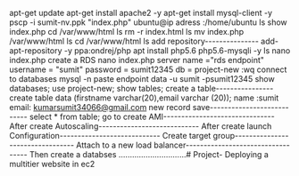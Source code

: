 apt-get update
apt-get install apache2 -y
apt-get install mysql-client -y
pscp -i sumit-nv.ppk "index.php" ubuntu@ip adress :/home/ubuntu
ls
show index.php
cd /var/www/html
ls
rm -r index.html
ls
mv index.php /var/www/html
ls
cd /var/www/html
ls
add repository---------------
add-apt-repository -y ppa:ondrej/php
apt install php5.6 php5.6-mysqli -y
ls
nano index.php
create a RDS
nano index.php
server name ="rds endpoint"
username = "sumit"
password = sumit12345
db = project-new
:wq
connect to databases
mysql -n paste endpoint data -u sumit -psumit12345
show databases;
use project-new;
show tables;
create a table----------------
create table data (firstname varchar(20),email varchar (20));
name :sumit
email: kumarsumit34066@gmail.com
new record save---------------------------
select * from table;
go to create AMI-------------------------------
After create Autoscaling----------------------------
After create launch Configuration----------------------------
Create target group---------------------------------
Attach to a new load balancer----------------------------------
Then create a databses ..............................# Project-
Deploying a multitier website in ec2

